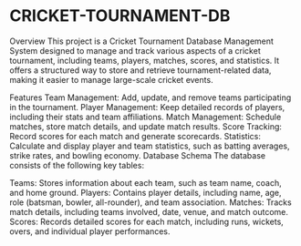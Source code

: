 # CRICKET-TOURNAMENT-DB
Overview
This project is a Cricket Tournament Database Management System designed to manage and track various aspects of a cricket tournament, including teams, players, matches, scores, and statistics. It offers a structured way to store and retrieve tournament-related data, making it easier to manage large-scale cricket events.

Features
Team Management: Add, update, and remove teams participating in the tournament.
Player Management: Keep detailed records of players, including their stats and team affiliations.
Match Management: Schedule matches, store match details, and update match results.
Score Tracking: Record scores for each match and generate scorecards.
Statistics: Calculate and display player and team statistics, such as batting averages, strike rates, and bowling economy.
Database Schema
The database consists of the following key tables:

Teams: Stores information about each team, such as team name, coach, and home ground.
Players: Contains player details, including name, age, role (batsman, bowler, all-rounder), and team association.
Matches: Tracks match details, including teams involved, date, venue, and match outcome.
Scores: Records detailed scores for each match, including runs, wickets, overs, and individual player performances.
